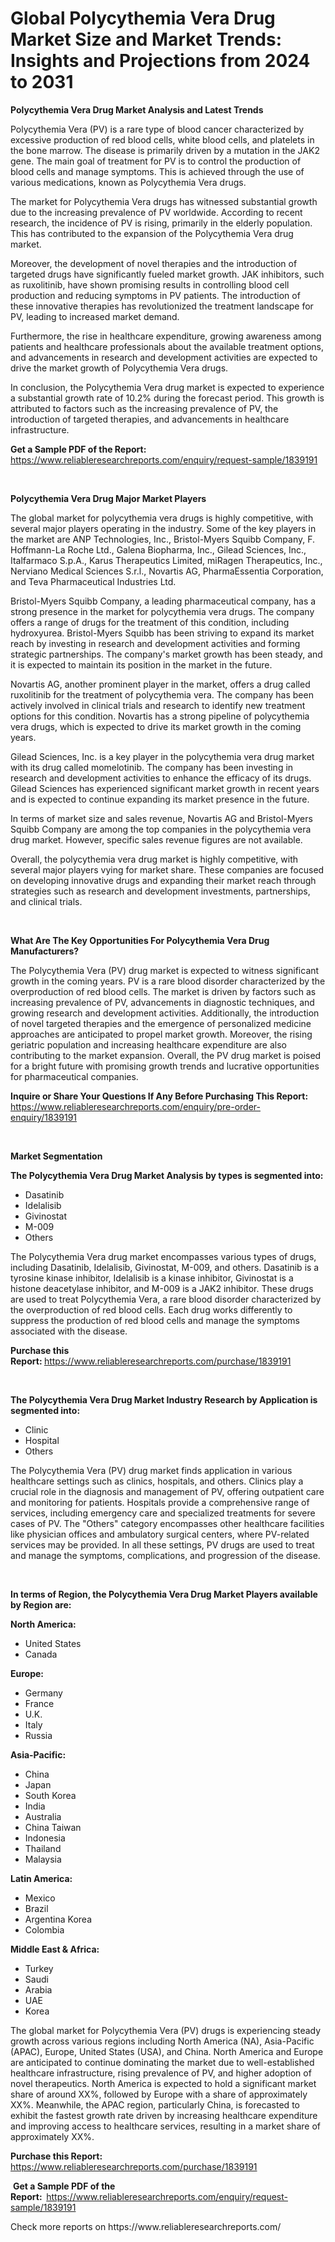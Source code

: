 <p><h1>Global Polycythemia Vera Drug Market Size and Market Trends: Insights and Projections from 2024 to 2031</h1></p><p><strong>Polycythemia Vera Drug Market Analysis and Latest Trends</strong></p>
<p><p>Polycythemia Vera (PV) is a rare type of blood cancer characterized by excessive production of red blood cells, white blood cells, and platelets in the bone marrow. The disease is primarily driven by a mutation in the JAK2 gene. The main goal of treatment for PV is to control the production of blood cells and manage symptoms. This is achieved through the use of various medications, known as Polycythemia Vera drugs.</p><p>The market for Polycythemia Vera drugs has witnessed substantial growth due to the increasing prevalence of PV worldwide. According to recent research, the incidence of PV is rising, primarily in the elderly population. This has contributed to the expansion of the Polycythemia Vera drug market.</p><p>Moreover, the development of novel therapies and the introduction of targeted drugs have significantly fueled market growth. JAK inhibitors, such as ruxolitinib, have shown promising results in controlling blood cell production and reducing symptoms in PV patients. The introduction of these innovative therapies has revolutionized the treatment landscape for PV, leading to increased market demand.</p><p>Furthermore, the rise in healthcare expenditure, growing awareness among patients and healthcare professionals about the available treatment options, and advancements in research and development activities are expected to drive the market growth of Polycythemia Vera drugs.</p><p>In conclusion, the Polycythemia Vera drug market is expected to experience a substantial growth rate of 10.2% during the forecast period. This growth is attributed to factors such as the increasing prevalence of PV, the introduction of targeted therapies, and advancements in healthcare infrastructure.</p></p>
<p><strong>Get a Sample PDF of the Report:&nbsp;</strong> <a href="https://www.reliableresearchreports.com/enquiry/request-sample/1839191">https://www.reliableresearchreports.com/enquiry/request-sample/1839191</a></p>
<p>&nbsp;</p>
<p><strong>Polycythemia Vera Drug Major Market Players</strong></p>
<p><p>The global market for polycythemia vera drugs is highly competitive, with several major players operating in the industry. Some of the key players in the market are ANP Technologies, Inc., Bristol-Myers Squibb Company, F. Hoffmann-La Roche Ltd., Galena Biopharma, Inc., Gilead Sciences, Inc., Italfarmaco S.p.A., Karus Therapeutics Limited, miRagen Therapeutics, Inc., Nerviano Medical Sciences S.r.l., Novartis AG, PharmaEssentia Corporation, and Teva Pharmaceutical Industries Ltd.</p><p>Bristol-Myers Squibb Company, a leading pharmaceutical company, has a strong presence in the market for polycythemia vera drugs. The company offers a range of drugs for the treatment of this condition, including hydroxyurea. Bristol-Myers Squibb has been striving to expand its market reach by investing in research and development activities and forming strategic partnerships. The company's market growth has been steady, and it is expected to maintain its position in the market in the future.</p><p>Novartis AG, another prominent player in the market, offers a drug called ruxolitinib for the treatment of polycythemia vera. The company has been actively involved in clinical trials and research to identify new treatment options for this condition. Novartis has a strong pipeline of polycythemia vera drugs, which is expected to drive its market growth in the coming years.</p><p>Gilead Sciences, Inc. is a key player in the polycythemia vera drug market with its drug called momelotinib. The company has been investing in research and development activities to enhance the efficacy of its drugs. Gilead Sciences has experienced significant market growth in recent years and is expected to continue expanding its market presence in the future.</p><p>In terms of market size and sales revenue, Novartis AG and Bristol-Myers Squibb Company are among the top companies in the polycythemia vera drug market. However, specific sales revenue figures are not available.</p><p>Overall, the polycythemia vera drug market is highly competitive, with several major players vying for market share. These companies are focused on developing innovative drugs and expanding their market reach through strategies such as research and development investments, partnerships, and clinical trials.</p></p>
<p>&nbsp;</p>
<p><strong>What Are The Key Opportunities For Polycythemia Vera Drug Manufacturers?</strong></p>
<p><p>The Polycythemia Vera (PV) drug market is expected to witness significant growth in the coming years. PV is a rare blood disorder characterized by the overproduction of red blood cells. The market is driven by factors such as increasing prevalence of PV, advancements in diagnostic techniques, and growing research and development activities. Additionally, the introduction of novel targeted therapies and the emergence of personalized medicine approaches are anticipated to propel market growth. Moreover, the rising geriatric population and increasing healthcare expenditure are also contributing to the market expansion. Overall, the PV drug market is poised for a bright future with promising growth trends and lucrative opportunities for pharmaceutical companies.</p></p>
<p><strong>Inquire or Share Your Questions If Any Before Purchasing This Report:</strong> <a href="https://www.reliableresearchreports.com/enquiry/pre-order-enquiry/1839191">https://www.reliableresearchreports.com/enquiry/pre-order-enquiry/1839191</a></p>
<p>&nbsp;</p>
<p><strong>Market Segmentation</strong></p>
<p><strong>The Polycythemia Vera Drug Market Analysis by types is segmented into:</strong></p>
<p><ul><li>Dasatinib</li><li>Idelalisib</li><li>Givinostat</li><li>M-009</li><li>Others</li></ul></p>
<p><p>The Polycythemia Vera drug market encompasses various types of drugs, including Dasatinib, Idelalisib, Givinostat, M-009, and others. Dasatinib is a tyrosine kinase inhibitor, Idelalisib is a kinase inhibitor, Givinostat is a histone deacetylase inhibitor, and M-009 is a JAK2 inhibitor. These drugs are used to treat Polycythemia Vera, a rare blood disorder characterized by the overproduction of red blood cells. Each drug works differently to suppress the production of red blood cells and manage the symptoms associated with the disease.</p></p>
<p><strong>Purchase this Report:&nbsp;</strong><a href="https://www.reliableresearchreports.com/purchase/1839191">https://www.reliableresearchreports.com/purchase/1839191</a></p>
<p>&nbsp;</p>
<p><strong>The Polycythemia Vera Drug Market Industry Research by Application is segmented into:</strong></p>
<p><ul><li>Clinic</li><li>Hospital</li><li>Others</li></ul></p>
<p><p>The Polycythemia Vera (PV) drug market finds application in various healthcare settings such as clinics, hospitals, and others. Clinics play a crucial role in the diagnosis and management of PV, offering outpatient care and monitoring for patients. Hospitals provide a comprehensive range of services, including emergency care and specialized treatments for severe cases of PV. The "Others" category encompasses other healthcare facilities like physician offices and ambulatory surgical centers, where PV-related services may be provided. In all these settings, PV drugs are used to treat and manage the symptoms, complications, and progression of the disease.</p></p>
<p>&nbsp;</p>
<p><strong>In terms of Region, the Polycythemia Vera Drug Market Players available by Region are:</strong></p>
<p>
    <p> <strong> North America: </strong>
        <ul>
            <li>United States</li>
            <li>Canada</li>
        </ul>
        </p> 
    <p> <strong> Europe: </strong>
        <ul>
            <li>Germany</li>
            <li>France</li>
            <li>U.K.</li>
            <li>Italy</li>
            <li>Russia</li>
        </ul>
        </p> 
    <p> <strong> Asia-Pacific: </strong>
        <ul>
            <li>China</li>
            <li>Japan</li>
            <li>South Korea</li>
            <li>India</li>
            <li>Australia</li>
            <li>China Taiwan</li>
            <li>Indonesia</li>
            <li>Thailand</li>
            <li>Malaysia</li>
        </ul>
        </p> 
    <p> <strong> Latin America: </strong>
        <ul>
            <li>Mexico</li>
            <li>Brazil</li>
            <li>Argentina Korea</li>
            <li>Colombia</li>
        </ul>
        </p> 
    <p> <strong> Middle East & Africa: </strong>
        <ul>
            <li>Turkey</li>
            <li>Saudi</li>
            <li>Arabia</li>
            <li>UAE</li>
            <li>Korea</li>
        </ul>
    </p>
    </p>
<p><p>The global market for Polycythemia Vera (PV) drugs is experiencing steady growth across various regions including North America (NA), Asia-Pacific (APAC), Europe, United States (USA), and China. North America and Europe are anticipated to continue dominating the market due to well-established healthcare infrastructure, rising prevalence of PV, and higher adoption of novel therapeutics. North America is expected to hold a significant market share of around XX%, followed by Europe with a share of approximately XX%. Meanwhile, the APAC region, particularly China, is forecasted to exhibit the fastest growth rate driven by increasing healthcare expenditure and improving access to healthcare services, resulting in a market share of approximately XX%.</p></p>
<p><strong>Purchase this Report: </strong><a href="https://www.reliableresearchreports.com/purchase/1839191">https://www.reliableresearchreports.com/purchase/1839191</a></p>
<p>&nbsp;<strong>Get a Sample PDF of the Report:&nbsp;&nbsp;</strong><a href="https://www.reliableresearchreports.com/enquiry/request-sample/1839191">https://www.reliableresearchreports.com/enquiry/request-sample/1839191</a></p>
<p><strong></strong></p>
<p>Check more reports on https://www.reliableresearchreports.com/</p>